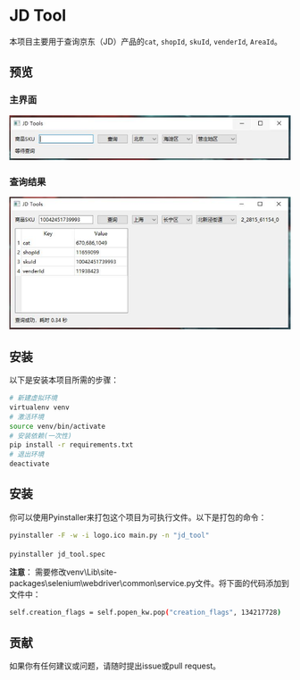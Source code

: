 # JD Tool

本项目主要用于查询京东（JD）产品的`cat`, `shopId`, `skuId`, `venderId`, `AreaId`。

## 预览

### 主界面

![Main Interface](assets/1.jpg)

### 查询结果

![Search Result](assets/2.jpg)

## 安装

以下是安装本项目所需的步骤：

```bash
# 新建虚拟环境
virtualenv venv
# 激活环境
source venv/bin/activate
# 安装依赖(一次性)
pip install -r requirements.txt
# 退出环境
deactivate
```

## 安装

你可以使用Pyinstaller来打包这个项目为可执行文件。以下是打包的命令：

```bash
pyinstaller -F -w -i logo.ico main.py -n "jd_tool"

pyinstaller jd_tool.spec
```

**注意**： 需要修改venv\Lib\site-packages\selenium\webdriver\common\service.py文件。将下面的代码添加到文件中：

```bash
self.creation_flags = self.popen_kw.pop("creation_flags", 134217728)
```

## 贡献

如果你有任何建议或问题，请随时提出issue或pull request。
